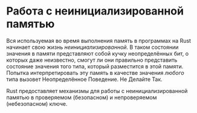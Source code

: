 # Работа с неинициализированной памятью

Вся используемая во время выполнения память в программах на Rust начинает свою жизнь *неинициализированной*. В таком состоянии значения в памяти представляют собой кучку неопределённых бит, о которых даже неизвестно, смогут ли они правильно представить состояние значения того типа, который разместится в этой памяти. Попытка интерпретировать эту память в качестве значения *любого* типа вызовет Неопределённое Поведение. Не Делайте Так.

Rust предоставляет механизмы для работы с неинициализированной памятью в проверяемом (безопасном) и непроверяемом (небезопасном) ключе.
